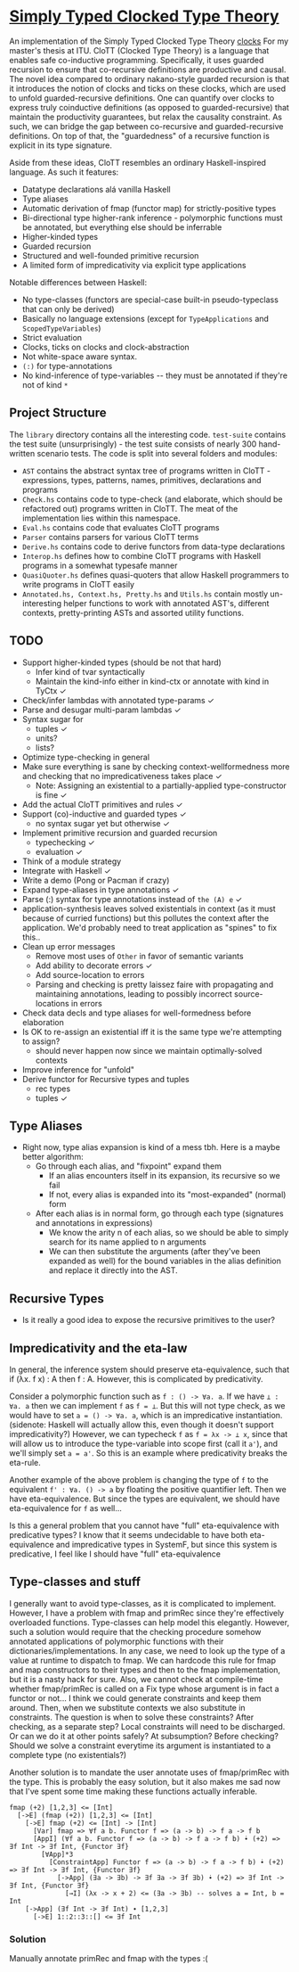 # [Simply Typed Clocked Type Theory][clott]

An implementation of the Simply Typed Clocked Type Theory [clocks] For my master's thesis at ITU.
CloTT (Clocked Type Theory) is a language that enables safe co-inductive programming. Specifically, it
uses guarded recursion to ensure that co-recursive definitions are productive and causal. The novel idea
compared to ordinary nakano-style guarded recursion is that it introduces the notion of clocks and ticks
on these clocks, which are used to unfold guarded-recursive definitions. One can quantify over clocks to
express truly coinductive definitions (as opposed to guarded-recursive) that maintain the productivity
guarantees, but relax the causality constraint. As such, we can bridge the gap between co-recursive
and guarded-recursive definitions. On top of that, the "guardedness" of a recursive function is explicit
in its type signature.

Aside from these ideas, CloTT resembles an ordinary Haskell-inspired language. As such it features:
- Datatype declarations alá vanilla Haskell
- Type aliases 
- Automatic derivation of fmap (functor map) for strictly-positive types
- Bi-directional type higher-rank inference - polymorphic functions must be annotated, but everything else should
  be inferrable
- Higher-kinded types
- Guarded recursion
- Structured and well-founded primitive recursion
- A limited form of impredicativity via explicit type applications

Notable differences between Haskell:
- No type-classes (functors are special-case built-in pseudo-typeclass that can only be derived)
- Basically no language extensions (except for `TypeApplications` and `ScopedTypeVariables`)
- Strict evaluation
- Clocks, ticks on clocks and clock-abstraction
- Not white-space aware syntax.
- `(:)` for type-annotations
- No kind-inference of type-variables -- they must be annotated if they're not of kind `*`

## Project Structure
The `library` directory contains all the interesting code. `test-suite` contains the test suite (unsurprisingly) - the test suite
consists of nearly 300 hand-written scenario tests.
The code is split into several folders and modules:
- `AST` contains the abstract syntax tree of programs written in CloTT - expressions, types, patterns, names, primitives, declarations and programs
- `Check.hs` contains code to type-check (and elaborate, which should be refactored out) programs written in CloTT. The meat of the implementation
  lies within this namespace.
- `Eval.hs` contains code that evaluates CloTT programs
- `Parser` contains parsers for various CloTT terms
- `Derive.hs` contains code to derive functors from data-type declarations
- `Interop.hs` defines how to combine CloTT programs with Haskell programs in a somewhat typesafe manner
- `QuasiQuoter.hs` defines quasi-quoters that allow Haskell programmers to write programs in CloTT easily
- `Annotated.hs, Context.hs, Pretty.hs` and `Utils.hs` contain mostly un-interesting helper functions to work with annotated AST's, different contexts,
  pretty-printing ASTs and assorted utility functions.

## TODO
- Support higher-kinded types (should be not that hard)
  - Infer kind of tvar syntactically
  - Maintain the kind-info either in kind-ctx or annotate with kind in TyCtx ✓
- Check/infer lambdas with annotated type-params ✓
- Parse and desugar multi-param lambdas ✓
- Syntax sugar for
  - tuples ✓
  - units?
  - lists?
- Optimize type-checking in general
- Make sure everything is sane by checking context-wellformedness more and checking that no impredicativeness takes place ✓
  - Note: Assigning an existential to a partially-applied type-constructor is fine  ✓
- Add the actual CloTT primitives and rules ✓
- Support (co)-inductive and guarded types ✓
  - no syntax sugar yet but otherwise ✓
- Implement primitive recursion and guarded recursion
  - typechecking ✓
  - evaluation ✓
- Think of a module strategy
- Integrate with Haskell ✓
- Write a demo (Pong or Pacman if crazy)
- Expand type-aliases in type annotations ✓
- Parse (:) syntax for type annotations instead of `the (A) e` ✓
- application-synthesis leaves solved existentials in context (as it must because of curried functions)
  but this pollutes the context after the application. We'd probably need to treat application as
  "spines" to fix this..
- Clean up error messages
  - Remove most uses of `Other` in favor of semantic variants
  - Add ability to decorate errors ✓
  - Add source-location to errors
  - Parsing and checking is pretty laissez faire with propagating and maintaining annotations, leading
    to possibly incorrect source-locations in errors
- Check data decls and type aliases for well-formedness before elaboration
- Is OK to re-assign an existential iff it is the same type we're attempting to assign?
  - should never happen now since we maintain optimally-solved contexts
- Improve inference for "unfold"
- Derive functor for Recursive types and tuples
  - rec types
  - tuples ✓

## Type Aliases
- Right now, type alias expansion is kind of a mess tbh. Here is a maybe better algorithm:
  - Go through each alias, and "fixpoint" expand them
    - If an alias encounters itself in its expansion, its recursive so we fail
    - If not, every alias is expanded into its "most-expanded" (normal) form
  - After each alias is in normal form, go through each type (signatures and annotations in expressions)
    - We know the arity n of each alias, so we should be able to simply search for its name applied to n
      arguments
    - We can then substitute the arguments (after they've been expanded as well) for the bound variables in
      the alias definition and replace it directly into the AST.

## Recursive Types
- Is it really a good idea to expose the recursive primitives to the user?

## Impredicativity and the eta-law
In general, the inference system should preserve eta-equivalence, such that if
(λx. f x) : A then f : A. However, this is complicated by predicativity.

Consider a polymorphic function such as `f : () -> ∀a. a`. If we have `⊥ : ∀a. a`
then we can implement `f` as `f = ⊥`. But this will not type check, as we would
have to set `a = () -> ∀a. a`, which is an impredicative instantiation.
(sidenote: Haskell will actually allow this, even though it doesn't support impredicativity?)
However, we can typecheck `f` as `f = λx -> ⊥ x`, since that will allow us to introduce the
type-variable into scope first (call it `a'`), and we'll simply set `a = a'`. 
So this is an example where predicativity breaks the eta-rule.

Another example of the above problem is changing the type of `f` to the equivalent
`f' : ∀a. () -> a` by floating the positive quantifier left.
Then we have eta-equivalence. But since the types are equivalent,
we should have eta-equivalence for `f` as well...

Is this a general problem that you cannot have "full" eta-equivalence with predicative types? I know that it seems undecidable to have both eta-equivalence and impredicative types in SystemF, but since this system is predicative, I feel like I should have "full" eta-equivalence

## Type-classes and stuff
I generally want to avoid type-classes, as it is complicated to implement. However, I have a problem with fmap and primRec since they're
effectively overloaded functions. Type-classes can help model this elegantly. However, such a solution would require that the checking
procedure somehow annotated applications of polymorphic functions with their dictionaries/implementations. In any case, we need to look
up the type of a value at runtime to dispatch to fmap. We can hardcode this rule for fmap and map constructors to their types and
then to the fmap implementation, but it is a nasty hack for sure. Also, we cannot check at compile-time whether fmap/primRec is called
on a Fix type whose argument is in fact a functor or not...
I think we could generate constraints and keep them around. Then, when we substitute contexts we also substitute in constraints. The
question is when to solve these constraints? After checking, as a separate step? Local constraints will need to be discharged.
Or can we do it at other points safely? At subsumption?
Before checking? Should we solve a constraint everytime its argument is instantiated to a complete type (no existentials?)

Another solution is to mandate the user annotate uses of fmap/primRec with the type. This is probably the easy solution, but
it also makes me sad now that I've spent some time making these functions actually inferable.

```
fmap (+2) [1,2,3] <= [Int]
  [->E] (fmap (+2)) [1,2,3] <= [Int]
    [->E] fmap (+2) <= [Int] -> [Int]
      [Var] fmap => ∀f a b. Functor f => (a -> b) -> f a -> f b
      [AppI] (∀f a b. Functor f => (a -> b) -> f a -> f b) ̇∙ (+2) => ∃f Int -> ∃f Int, {Functor ∃f}
        [∀App]*3  
          [ConstraintApp] Functor f => (a -> b) -> f a -> f b) ̇∙ (+2) => ∃f Int -> ∃f Int, {Functor ∃f}
            [->App] (∃a -> ∃b) -> ∃f ∃a -> ∃f ∃b) ̇∙ (+2) => ∃f Int -> ∃f Int, {Functor ∃f}
              [→I] (λx -> x + 2) <= (∃a -> ∃b) -- solves a = Int, b = Int
    [->App] (∃f Int -> ∃f Int) ∙ [1,2,3]
      [->E] 1::2::3::[] <= ∃f Int
```

### Solution
Manually annotate primRec and fmap with the types :(

[clott]: https://github.com/adamschoenemann/clott
[clocks]: http://cs.au.dk/~hbugge/pdfs/lics17-preprint.pdf
